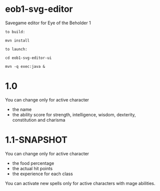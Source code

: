 # eob1-svg-editor
Savegame editor for Eye of the Beholder 1

    to build:
`mvn install`

    to launch:
`cd eob1-svg-editor-ui`

`mvn -q exec:java &`


# 1.0

You can change only for active character 
- the name
- the ability score for strength, intelligence, wisdom, dexterity, constitution and charisma

# 1.1-SNAPSHOT

You can change only for active character
- the food percentage
- the actual hit points
- the experience for each class

You can activate new spells only for active characters with mage abilities.



